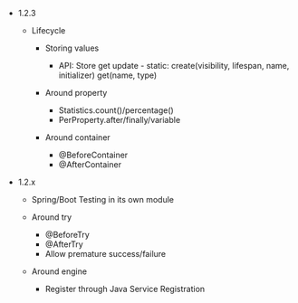 - 1.2.3

    - Lifecycle
        - Storing values
            - API: Store
                    get
                    update
                    - static:
                        create(visibility, lifespan, name, initializer)
                        get(name, type)

        - Around property
            - Statistics.count()/percentage()
            - PerProperty.after/finally/variable
        - Around container
            - @BeforeContainer
            - @AfterContainer

- 1.2.x
  
    - Spring/Boot Testing in its own module
 
    - Around try
      - @BeforeTry
      - @AfterTry
      - Allow premature success/failure

    - Around engine
      - Register through Java Service Registration
